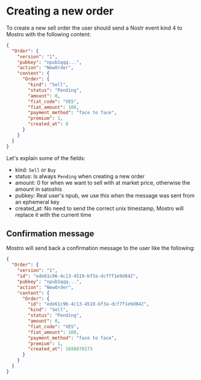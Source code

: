 # Creating a new order

To create a new sell order the user should send a Nostr event kind 4 to Mostro with the following content:

```json
{
  "Order": {
    "version": "1",
    "pubkey": "npub1qqq...",
    "action": "NewOrder",
    "content": {
      "Order": {
        "kind": "Sell",
        "status": "Pending",
        "amount": 0,
        "fiat_code": "VES",
        "fiat_amount": 100,
        "payment_method": "face to face",
        "premium": 1,
        "created_at": 0
      }
    }
  }
}
```

Let's explain some of the fields:

- kind: `Sell` or `Buy`
- status: Is always `Pending` when creating a new order
- amount: 0 for when we want to sell with at market price, otherwise the amount in satoshis
- pubkey: Real user's npub, we use this when the message was sent from an ephemeral key
- created_at: No need to send the correct unix timestamp, Mostro will replace it with the current time

## Confirmation message

Mostro will send back a confirmation message to the user like the following:

```json
{
  "Order": {
    "version": "1",
    "id": "ede61c96-4c13-4519-bf3a-dcf7f1e9d842",
    "pubkey": "npub1qqq...",
    "action": "NewOrder",
    "content": {
      "Order": {
        "id": "ede61c96-4c13-4519-bf3a-dcf7f1e9d842",
        "kind": "Sell",
        "status": "Pending",
        "amount": 0,
        "fiat_code": "VES",
        "fiat_amount": 100,
        "payment_method": "face to face",
        "premium": 1,
        "created_at": 1698870173
      }
    }
  }
}
```
